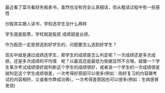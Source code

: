 


最近看了菜鸟看财务报表书，虽然也没有完全认真细读，但从粗读过程中有一些感悟


炒股其实跟人读书，学校选学生没什么两样



学生就是股票，学校就是股民
成绩就是业绩，


作为股民一定是想选到好学生的，问题要怎么选到好学生？

现实中就是通过成绩选学生，那学生的成绩是怎么判定呢？一次成绩还是多次成绩，还是多次成绩的平均值　呢？以最高还是最低为依据显然不合理，就像一个学生某次考试成绩很好就判断这个学生的成绩很好，或者说一个学生的一次成绩很差就判定这个学生成绩很差，一次考得好原因可以很多(例如：刚好复习的内容跟考试的内容相符，又或者作弊成功等)，一次考得差原因也可以很多(例如：生病感冒发烧)

